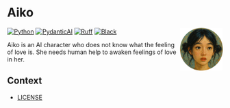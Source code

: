 # Aiko

<a href="https://t.me/AikoAICBot"><img src="docs/aiko.png" alt="aiko" align="right" width="100"/></a>

[![Python](https://img.shields.io/badge/Python_3.12-111?logo=python)](https://docs.python.org/3.12/)
[![PydanticAI](https://img.shields.io/badge/PydanticAI-fe2c54?logo=pydantic)](https://ai.pydantic.dev/)
[![Ruff](https://img.shields.io/endpoint?url=https://raw.githubusercontent.com/astral-sh/ruff/main/assets/badge/v2.json)](https://github.com/astral-sh/ruff)
[![Black](https://img.shields.io/badge/Black-000?logo=black)](https://github.com/psf/black)

Aiko is an AI character who does not know what the feeling of love is. She needs human help to awaken feelings of love in her.

## Context

- [LICENSE](LICENSE)
